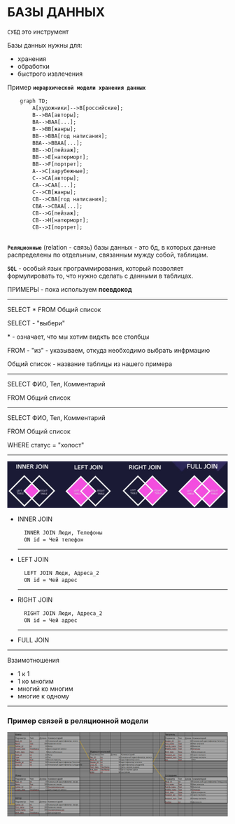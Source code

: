 # БАЗЫ ДАННЫХ

<kbd>  </kbd>

`СУБД` это инструмент

Базы данных нужны для:
* хранения
* обработки
* быстрого извлечения

Пример **`иерархической модели хранения данных`**
```mermaid
    graph TD;
        A[художники]-->B[российские];
        B-->BA[авторы];
        BA-->BAA[...];
        B-->BB[жанры];
        BB-->BBA[год написания];
        BBA-->BBAA[...];
        BB-->D[пейзаж];
        BB-->E[натюрморт];
        BB-->F[портрет];
        A-->C[зарубежные];
        C-->CA[авторы];
        CA-->CAA[...];
        C-->CB[жанры];
        CB-->CBA[год написания];
        CBA-->CBAA[...];
        CB-->G[пейзаж];
        CB-->H[натюрморт];
        CB-->I[портрет];
        
```

**`Реляционные`** (relation - связь) базы данных - это бд, в которых данные распределены по отдельным, связанным мужду собой, таблицам.

**`SQL`** - особый язык программирования, который позволяет формулировать то, что нужно сделать с данными в таблицах.

ПРИМЕРЫ - пока используем **псевдокод**
___

SELECT * FROM Общий список

SELECT - "выбери"

\* - означает, что мы хотим видкть все столбцы

FROM - "из" - указываем, откуда необходимо выбрать инфрмацию

Общий список - название таблицы из нашего примера
___
SELECT ФИО, Тел, Комментарий

FROM Общий список
___
SELECT ФИО, Тел, Комментарий

FROM Общий список

WHERE статус = "холост"
___

![Извлечение данных из таблиц](extraction_data.png)

* INNER JOIN
    
        INNER JOIN Люди, Телефоны
        ON id = Чей телефон

    ___
* LEFT JOIN

        LEFT JOIN Люди, Адреса_2
        ON id = Чей адрес

    ___
* RIGHT JOIN

        RIGHT JOIN Люди, Адреса_2
        ON id = Чей адрес

    ___
* FULL JOIN
___

Взаимотношения
* 1 к 1
* 1 ко многим
* многий ко многим
* многие к одному
___
### Пример связей в реляционной модели
![Пример реляционной модели](example_relation_structure.png)

```mermaid

```
